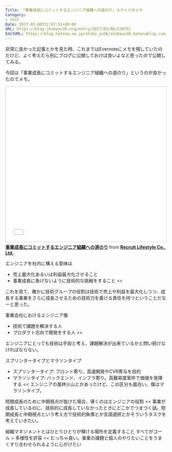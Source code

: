 ```yaml
---
Title: 「事業成長にコミットするエンジニア組織への道のり」スライドのメモ
Category:
- tech
Date: 2017-03-06T22:07:51+09:00
URL: https://blog.shibayu36.org/entry/2017/03/06/220751
EditURL: https://blog.hatena.ne.jp/shiba_yu36/shibayu36.hatenablog.com/atom/entry/10328749687224140507
---
```


非常に良かった記事とかを見た時、これまではEvernoteにメモを残していたのだけど、よく考えたら別にブログに公開しておけば良いよなと思ったので公開してみる。

今回は「事業成長にコミットするエンジニア組織への道のり」というのが良かったのでメモ。

<iframe src="//www.slideshare.net/slideshow/embed_code/key/78YMQx24w3nYUG" width="595" height="485" frameborder="0" marginwidth="0" marginheight="0" scrolling="no" style="border:1px solid #CCC; border-width:1px; margin-bottom:5px; max-width: 100%;" allowfullscreen> </iframe> <div style="margin-bottom:5px"> <strong> <a href="//www.slideshare.net/RecruitLifestyle/ss-72258738" title="事業成長にコミットするエンジニア組織への道のり" target="_blank">事業成長にコミットするエンジニア組織への道のり</a> </strong> from <strong><a target="_blank" href="//www.slideshare.net/RecruitLifestyle">Recruit Lifestyle Co., Ltd.</a></strong> </div>

>>
エンジニアを社内に構える意味は
- 売上最大化あるいは利益最大化させること
- 事業成長に負けないように技術的な挑戦をすること
<<

これを見て、確かに技術グループの役割は技術で売上や利益を最大化しつつ、成長する事業をさらに成長させるための技術力を着ける責任を持つということだなーと思った。


>>
事業会社におけるエンジニア像
- 技術で課題を解決する人
- プロダクト志向で開発をする人
<<

エンジニアにとっても技術は手段と考え、課題解決が出来ているかと問い続けなければならない。


>>
スプリンタータイプとマラソンタイプ
- スプリンタータイプ: フロント寄り。高速開発やCVR寄与を目的
- マラソンタイプ: バックエンド、インフラ寄り。高難易度案件で価値を発揮する
<<
エンジニアの風林火山とかあったけど、この区分も面白い。僕はマラソンタイプ。


>>
短期成長のために中期視点が抜けた場合、導くのはエンジニアの役割
<<
事業が成長しているのに、技術的に成長していなかったときにどこかでつまづく話。短期成長と中期視点という考え方で技術的負債とか言語選択とかそういうタスクを考えていきたい。


>>
組織マネジメントとはひとりひとりが輝ける場所を定義すること
すべてがゴール = 多様性を許容
<<
むっちゃ良い。事業の課題と個人のやりたいことをうまくすり合わせられるように心がけたい
